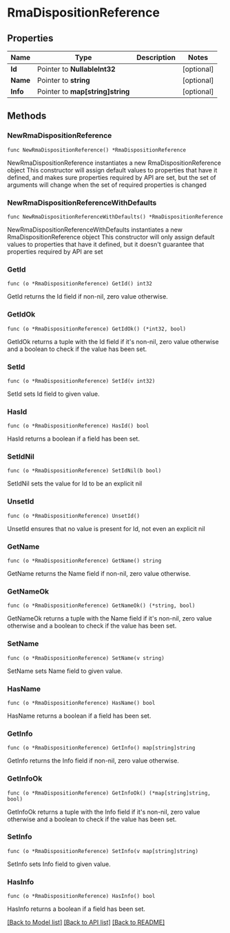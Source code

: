 # RmaDispositionReference

## Properties

Name | Type | Description | Notes
------------ | ------------- | ------------- | -------------
**Id** | Pointer to **NullableInt32** |  | [optional] 
**Name** | Pointer to **string** |  | [optional] 
**Info** | Pointer to **map[string]string** |  | [optional] 

## Methods

### NewRmaDispositionReference

`func NewRmaDispositionReference() *RmaDispositionReference`

NewRmaDispositionReference instantiates a new RmaDispositionReference object
This constructor will assign default values to properties that have it defined,
and makes sure properties required by API are set, but the set of arguments
will change when the set of required properties is changed

### NewRmaDispositionReferenceWithDefaults

`func NewRmaDispositionReferenceWithDefaults() *RmaDispositionReference`

NewRmaDispositionReferenceWithDefaults instantiates a new RmaDispositionReference object
This constructor will only assign default values to properties that have it defined,
but it doesn't guarantee that properties required by API are set

### GetId

`func (o *RmaDispositionReference) GetId() int32`

GetId returns the Id field if non-nil, zero value otherwise.

### GetIdOk

`func (o *RmaDispositionReference) GetIdOk() (*int32, bool)`

GetIdOk returns a tuple with the Id field if it's non-nil, zero value otherwise
and a boolean to check if the value has been set.

### SetId

`func (o *RmaDispositionReference) SetId(v int32)`

SetId sets Id field to given value.

### HasId

`func (o *RmaDispositionReference) HasId() bool`

HasId returns a boolean if a field has been set.

### SetIdNil

`func (o *RmaDispositionReference) SetIdNil(b bool)`

 SetIdNil sets the value for Id to be an explicit nil

### UnsetId
`func (o *RmaDispositionReference) UnsetId()`

UnsetId ensures that no value is present for Id, not even an explicit nil
### GetName

`func (o *RmaDispositionReference) GetName() string`

GetName returns the Name field if non-nil, zero value otherwise.

### GetNameOk

`func (o *RmaDispositionReference) GetNameOk() (*string, bool)`

GetNameOk returns a tuple with the Name field if it's non-nil, zero value otherwise
and a boolean to check if the value has been set.

### SetName

`func (o *RmaDispositionReference) SetName(v string)`

SetName sets Name field to given value.

### HasName

`func (o *RmaDispositionReference) HasName() bool`

HasName returns a boolean if a field has been set.

### GetInfo

`func (o *RmaDispositionReference) GetInfo() map[string]string`

GetInfo returns the Info field if non-nil, zero value otherwise.

### GetInfoOk

`func (o *RmaDispositionReference) GetInfoOk() (*map[string]string, bool)`

GetInfoOk returns a tuple with the Info field if it's non-nil, zero value otherwise
and a boolean to check if the value has been set.

### SetInfo

`func (o *RmaDispositionReference) SetInfo(v map[string]string)`

SetInfo sets Info field to given value.

### HasInfo

`func (o *RmaDispositionReference) HasInfo() bool`

HasInfo returns a boolean if a field has been set.


[[Back to Model list]](../README.md#documentation-for-models) [[Back to API list]](../README.md#documentation-for-api-endpoints) [[Back to README]](../README.md)


